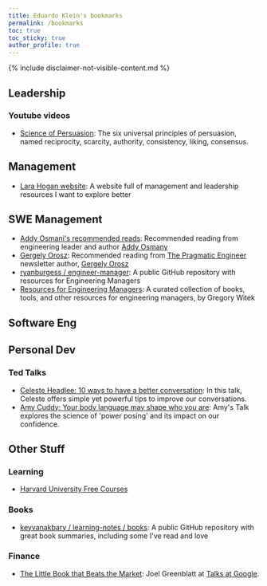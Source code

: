 ```yaml
---
title: Eduardo Klein's bookmarks
permalink: /bookmarks
toc: true
toc_sticky: true
author_profile: true
---
```


{% include disclaimer-not-visible-content.md %}

## Leadership

### Youtube videos

- [Science of Persuasion](https://www.youtube.com/watch?v=cFdCzN7RYbw): The six universal principles of persuasion, named reciprocity, scarcity, authority, consistency, liking, consensus.

## Management

- [Lara Hogan website](https://larahogan.me/): A website full of management and leadership resources I want to explore better

## SWE Management

- [Addy Osmani's recommended reads](https://www.goodreads.com/review/list/14088621?shelf=recommend-reads): Recommended reading from engineering leader and author [Addy Osmany](https://addyosmani.com/)
- [Gergely Orosz](https://blog.pragmaticengineer.com/my-reading-list/): Recommended reading from [The Pragmatic Engineer](https://newsletter.pragmaticengineer.com/about) newsletter author, [Gergely Orosz](https://blog.pragmaticengineer.com/about/)
- [ryanburgess / engineer-manager](https://github.com/ryanburgess/engineer-manager): A public GitHub repository with resources for Engineering Managers
- [Resources for Engineering Managers](https://www.notonlycode.org/engineering-manager-resources/): A curated collection of books, tools, and other resources for engineering managers, by Gregory Witek

## Software Eng

## Personal Dev

### Ted Talks

- [Celeste Headlee: 10 ways to have a better conversation](https://www.ted.com/talks/celeste_headlee_10_ways_to_have_a_better_conversation): In this talk, Celeste offers simple yet powerful tips to improve our conversations.
- [Amy Cuddy: Your body language may shape who you are](https://www.ted.com/talks/amy_cuddy_your_body_language_may_shape_who_you_are): Amy's Talk explores the science of 'power posing' and its impact on our confidence.

## Other Stuff

### Learning

- [Harvard University Free Courses](https://pll.harvard.edu/catalog/free)

### Books

- [keyvanakbary / learning-notes / books](https://github.com/keyvanakbary/learning-notes/tree/master/books): A public GitHub repository with great book summaries, including some I've read and love

### Finance

- [The Little Book that Beats the Market](https://www.youtube.com/watch?v=bZfPJCAVQg0): Joel Greenblatt at [Talks at Google](https://www.youtube.com/@talksatgoogle).